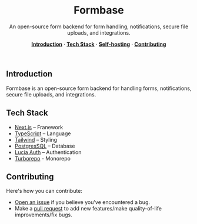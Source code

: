 <h1 align="center">Formbase</h1>

<p align="center">
  An open-source form backend for form handling, notifications, secure file uploads, and integrations.
</p>

<p align="center">
  <a href="#introduction"><strong>Introduction</strong></a> ·
  <a href="#tech-stack"><strong>Tech Stack</strong></a> ·
  <a href="#self-hosting"><strong>Self-hosting</strong></a> ·
  <a href="#contributing"><strong>Contributing</strong></a>
</p>

<br/>

## Introduction

Formbase is an open-source form backend for handling forms, notifications, secure file uploads, and integrations.

## Tech Stack

- [Next.js](https://nextjs.org/) – Franework
- [TypeScript](https://www.typescriptlang.org/) – Language
- [Tailwind](https://tailwindcss.com/) – Styling
- [PostgresSQL](https://postgresql.org/) – Database
- [Lucia Auth](https://lucia-auth.com/) – Authentication
- [Turborepo](https://turbo.build) - Monorepo

## Contributing

Here's how you can contribute:

- [Open an issue](https://github.com/eight-labs/formbase/issues) if you believe you've encountered a bug.
- Make a [pull request](https://github.com/eight-labs/formbase/pull) to add new features/make quality-of-life improvements/fix bugs.
